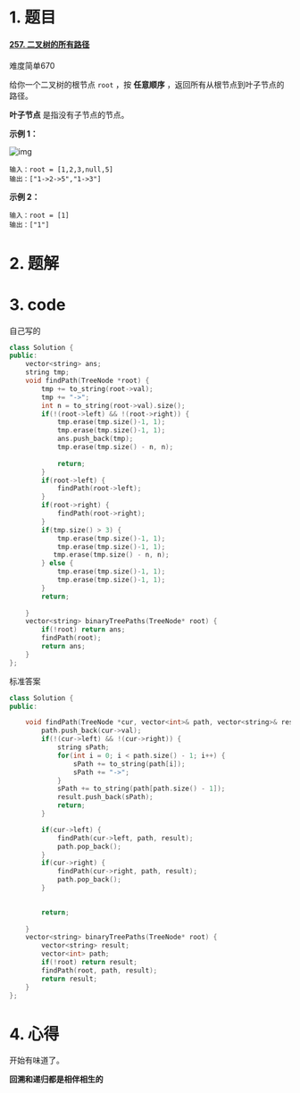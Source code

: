 # 1. 题目

#### [257. 二叉树的所有路径](https://leetcode-cn.com/problems/binary-tree-paths/)

难度简单670

给你一个二叉树的根节点 `root` ，按 **任意顺序** ，返回所有从根节点到叶子节点的路径。

**叶子节点** 是指没有子节点的节点。

**示例 1：**

![img](https://assets.leetcode.com/uploads/2021/03/12/paths-tree.jpg)

```
输入：root = [1,2,3,null,5]
输出：["1->2->5","1->3"]
```

**示例 2：**

```
输入：root = [1]
输出：["1"]
```

 

# 2. 题解
# 3. code

自己写的

```c++
class Solution {
public:
    vector<string> ans;
    string tmp;
    void findPath(TreeNode *root) {
        tmp += to_string(root->val);
        tmp += "->";
        int n = to_string(root->val).size();
        if(!(root->left) && !(root->right)) {
            tmp.erase(tmp.size()-1, 1);
            tmp.erase(tmp.size()-1, 1);
            ans.push_back(tmp);       
            tmp.erase(tmp.size() - n, n);
          
            return;
        } 
        if(root->left) {
            findPath(root->left);         
        }
        if(root->right) {
            findPath(root->right);
        }
        if(tmp.size() > 3) {
            tmp.erase(tmp.size()-1, 1);
            tmp.erase(tmp.size()-1, 1);
           tmp.erase(tmp.size() - n, n);
        } else {
            tmp.erase(tmp.size()-1, 1);
            tmp.erase(tmp.size()-1, 1);
        } 
        return;
        
    }
    vector<string> binaryTreePaths(TreeNode* root) {
        if(!root) return ans;
        findPath(root);
        return ans;
    }
};
```
标准答案

```c++
class Solution {
public:

    void findPath(TreeNode *cur, vector<int>& path, vector<string>& result) {
        path.push_back(cur->val);
        if(!(cur->left) && !(cur->right)) {
            string sPath;
            for(int i = 0; i < path.size() - 1; i++) {
                sPath += to_string(path[i]);
                sPath += "->";
            }
            sPath += to_string(path[path.size() - 1]);
            result.push_back(sPath);
            return;
        }

        if(cur->left) {
            findPath(cur->left, path, result);
            path.pop_back();         
        }
        if(cur->right) {
            findPath(cur->right, path, result);
            path.pop_back();
        }
        

        return;
        
    }
    vector<string> binaryTreePaths(TreeNode* root) {
        vector<string> result;
        vector<int> path;
        if(!root) return result;
        findPath(root, path, result);
        return result;
    }
};

```



# 4. 心得

开始有味道了。

**回溯和递归都是相伴相生的**
